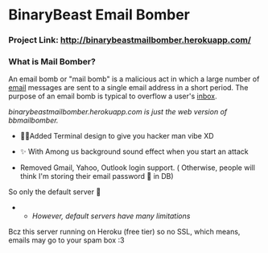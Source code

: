 # BinaryBeast Email Bomber

### Project Link: http://binarybeastmailbomber.herokuapp.com/

  

### What is Mail Bomber?

An email bomb or "mail bomb" is a malicious act in which a large number of [email](https://techterms.com/definition/email) messages are sent to a single email address in a short period. The purpose of an email bomb is typical to overflow a user's [inbox](https://techterms.com/definition/inbox).

  

*binarybeastmailbomber.herokuapp.com is just the web version of bbmailbomber.*

  

 - 🐱‍💻Added Terminal design to give you hacker man vibe XD

- ✨ With Among us background sound effect when you start an attack

  

- Removed Gmail, Yahoo, Outlook login support. ( Otherwise, people will think I'm storing their email password 🙂 in DB)

  

So only the default server 👾

- - *However, default servers have many limitations*

  

Bcz this server running on Heroku (free tier) so no SSL, which means, emails may go to your spam box :3
